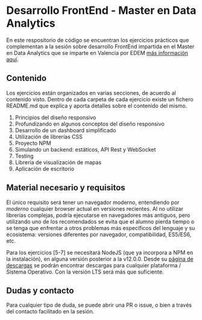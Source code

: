 # Desarrollo FrontEnd - Master en Data Analytics

En este respositorio de código se encuentran los ejercicios prácticos que complementan a la sesión sobre
desarrollo FrontEnd impartida en el Master en Data Analytics que se imparte en Valencia por EDEM
[más información aquí](https://edem.eu/master-big-data-analytics/).

## Contenido

Los ejercicios están organizados en varias secciones, de acuerdo al contenido visto. Dentro de cada carpeta de cada
ejercicio existe un fichero README.md que explica y aporta detalles sobre el contenido del mismo.

1. Principios del diseño responsivo
2. Profundizando en algunos conceptos del diseño responsivo
3. Desarrollo de un dashboard simplificado
4. Utilización de librerías CSS
5. Proyecto NPM
6. Simulando un backend: estáticos, API Rest y WebSocket
7. Testing
8. Librería de visualización de mapas
9. Aplicación de escritorio

## Material necesario y requisitos

El único requisito será tener un navegador moderno, entendiendo por *moderno* cualquier browser actual en versiones
recientes. Al no utilizar librerías complejas, podría ejecutarse en navegadores más antiguos, pero utilizando uno
de los recomendados se evita que el alumno pierda tiempo o se tenga que enfrentar a otros problemas más específicos
del lenguaje y su ecosistema: versiones diferentes por navegador, compatibilidad, ES5/ES6, etc.

Para los ejercicios [5-7] se necesitará NodeJS (que ya incorpora a NPM en la instalación), en alguna versión posterior
a la v12.0.0. Desde su [página de descargas](https://nodejs.org/es/download/) se podrán encontrar descargas para
cualquier plataforma / Sistema Operativo. Con la versión LTS será más que suficiente.

## Dudas y contacto

Para cualquier tipo de duda, se puede abrir una PR o issue, o bien a través del contacto facilitado en la sesión.